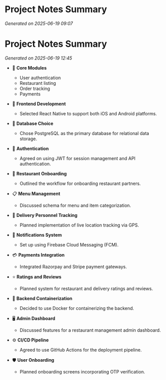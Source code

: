 # Project Notes Summary

*Generated on 2025-06-19 09:07*

# Project Notes Summary

*Generated on 2025-06-19 12:45*

- 📌 **Core Modules**
  - User authentication
  - Restaurant listing
  - Order tracking
  - Payments

- 📱 **Frontend Development**
  - Selected React Native to support both iOS and Android platforms.

- 💾 **Database Choice**
  - Chose PostgreSQL as the primary database for relational data storage.

- 🔐 **Authentication**
  - Agreed on using JWT for session management and API authentication.

- 🥡 **Restaurant Onboarding**
  - Outlined the workflow for onboarding restaurant partners.

- 📋 **Menu Management**
  - Discussed schema for menu and item categorization.

- 🚚 **Delivery Personnel Tracking**
  - Planned implementation of live location tracking via GPS.

- 🔔 **Notifications System**
  - Set up using Firebase Cloud Messaging (FCM).

- 💳 **Payments Integration**
  - Integrated Razorpay and Stripe payment gateways.

- ⭐ **Ratings and Reviews**
  - Planned system for restaurant and delivery ratings and reviews.

- 🐳 **Backend Containerization**
  - Decided to use Docker for containerizing the backend.

- 🖥️ **Admin Dashboard**
  - Discussed features for a restaurant management admin dashboard.

- ⚙️ **CI/CD Pipeline**
  - Agreed to use GitHub Actions for the deployment pipeline.

- 🛡️ **User Onboarding**
  - Planned onboarding screens incorporating OTP verification.